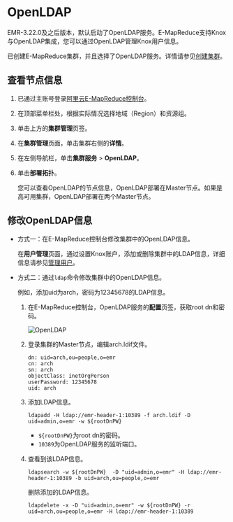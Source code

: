# OpenLDAP

EMR-3.22.0及之后版本，默认启动了OpenLDAP服务。E-MapReduce支持Knox与OpenLDAP集成，您可以通过OpenLDAP管理Knox用户信息。

已创建E-MapReduce集群，并且选择了OpenLDAP服务。详情请参见[创建集群](/intl.zh-CN/集群管理/集群配置/创建集群.md)。

## 查看节点信息

1.  已通过主账号登录[阿里云E-MapReduce控制台](https://emr.console.aliyun.com)。

2.  在顶部菜单栏处，根据实际情况选择地域（Region）和资源组。

3.  单击上方的**集群管理**页签。

4.  在**集群管理**页面，单击集群右侧的**详情**。

5.  在左侧导航栏，单击**集群服务** \> **OpenLDAP**。

6.  单击**部署拓扑**。

    您可以查看OpenLDAP的节点信息，OpenLDAP部署在Master节点。如果是高可用集群，OpenLDAP部署在两个Master节点。


## 修改OpenLDAP信息

-   方式一：在E-MapReduce控制台修改集群中的OpenLDAP信息。

    在**用户管理**页面，通过设置Knox账户，添加或删除集群中的LDAP信息，详细信息请参见[管理用户](/intl.zh-CN/集群管理/集群规划/管理用户.md)。

-   方式二：通过`ldap`命令修改集群中的OpenLDAP信息。

    例如，添加uid为arch，密码为12345678的LDAP信息。

    1.  在E-MapReduce控制台，OpenLDAP服务的**配置**页签，获取root dn和密码。

        ![OpenLDAP](https://static-aliyun-doc.oss-cn-hangzhou.aliyuncs.com/assets/img/zh-CN/4207917951/p93012.png)

    2.  登录集群的Master节点，编辑arch.ldif文件。

        ```
        dn: uid=arch,ou=people,o=emr
        cn: arch
        sn: arch
        objectClass: inetOrgPerson
        userPassword: 12345678
        uid: arch
        ```

    3.  添加LDAP信息。

        ```
        ldapadd -H ldap://emr-header-1:10389 -f arch.ldif -D uid=admin,o=emr -w ${rootDnPW}
        ```

        -   `${rootDnPW}`为root dn的密码。
        -   `10389`为OpenLDAP服务的监听端口。
    4.  查看到该LDAP信息。

        ```
        ldapsearch -w ${rootDnPW}  -D "uid=admin,o=emr" -H ldap://emr-header-1:10389 -b uid=arch,ou=people,o=emr
        ```

        删除添加的LDAP信息。

        ```
        ldapdelete -x -D "uid=admin,o=emr" -w ${rootDnPW} -r uid=arch,ou=people,o=emr -H ldap://emr-header-1:10389
        ```


